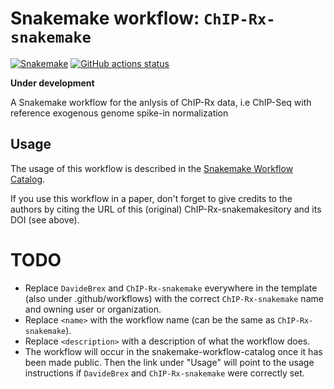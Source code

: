 # Snakemake workflow: `ChIP-Rx-snakemake`

[![Snakemake](https://img.shields.io/badge/snakemake-≥6.3.0-brightgreen.svg)](https://snakemake.github.io)
[![GitHub actions status](https://github.com/DavideBrex/ChIP-Rx-snakemake/workflows/Tests/badge.svg?branch=main)](https://github.com/DavideBrex/ChIP-Rx-snakemake/actions?query=branch%3Amain+workflow%3ATests)

**Under development**

A Snakemake workflow for the anlysis of ChIP-Rx data, i.e ChIP-Seq with reference exogenous genome spike-in normalization


## Usage

The usage of this workflow is described in the [Snakemake Workflow Catalog](https://snakemake.github.io/snakemake-workflow-catalog/?usage=DavideBrex%2FChIP-Rx-snakemake).

If you use this workflow in a paper, don't forget to give credits to the authors by citing the URL of this (original) ChIP-Rx-snakemakesitory and its DOI (see above).

# TODO

* Replace `DavideBrex` and `ChIP-Rx-snakemake` everywhere in the template (also under .github/workflows) with the correct `ChIP-Rx-snakemake` name and owning user or organization.
* Replace `<name>` with the workflow name (can be the same as `ChIP-Rx-snakemake`).
* Replace `<description>` with a description of what the workflow does.
* The workflow will occur in the snakemake-workflow-catalog once it has been made public. Then the link under "Usage" will point to the usage instructions if `DavideBrex` and `ChIP-Rx-snakemake` were correctly set.
